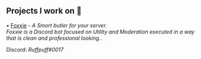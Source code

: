 ## Projects I work on 🦊

• [Foxxie](https://discord.com/api/oauth2/authorize?client_id=812546582531801118&permissions=8&scope=bot) - *A Smort butler for your server.*   
*Foxxie is a Discord bot focused on Utility and Moderation executed in a way that is clean and professional looking..*  

Discord: *Ruffpuff#0017*
